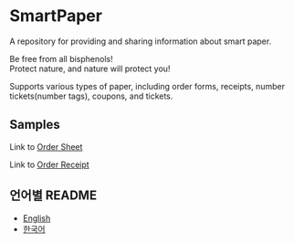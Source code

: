 # SmartPaper

A repository for providing and sharing information about smart paper.

Be free from all bisphenols!</br>
Protect nature, and nature will protect you!

Supports various types of paper, including order forms, receipts, number tickets(number tags), coupons, and tickets.

## Samples

Link to [Order Sheet](https://app.publicplatform.co.kr/?/smart_paper?type=surl&url=AQV%2Bw0n5tUDhm%2BWEyX26PJNRA2QVb%2Fw3wq24e7QsYecWoevx3MfeqtW%2FLmIv64R6tFsiipZu48YfgOpaxfVzBOiQHSeS1tP4wbN135GZQXA%3D&iv=EBESExQVFhcYGRobHB0eHw%3D%3D&keyBits=256)

Link to [Order Receipt](https://app.publicplatform.co.kr/?/smart_paper?type=surl&url=AQV%2Bw0n5tUDhm%2BWEyX26PJNRA2QVb%2Fw3wq24e7QsYecWoevx3MfeqtW%2FLmIv64R6tFsiipZu48cShupH6rEcBfbLQCKPsrb6w7F33ZObQ3I%3D&iv=EBESExQVFhcYGRobHB0eHw%3D%3D&keyBits=256)

## 언어별 README

* [English](README.md)
* [한국어](README.ko.md)